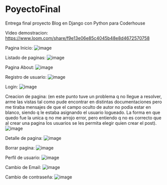 # PoyectoFinal
Entrega final proyecto Blog en Django con Python para Coderhouse

Video demostracion:
https://www.loom.com/share/f9e13e06e85c4045b48e8d4672570758


Pagina Inicio:
![image](https://user-images.githubusercontent.com/109445669/216763033-d8842fda-f163-43da-a80f-8c8d3c15e218.png)

Listado de paginas:
![image](https://user-images.githubusercontent.com/109445669/216763050-147b7513-0305-4c56-ac7f-55de0d848273.png)

Pagina About:
![image](https://user-images.githubusercontent.com/109445669/216763068-6902cc49-79e8-4ff8-b101-b3ea01ef0dc6.png)

Registro de usuario:
![image](https://user-images.githubusercontent.com/109445669/216763083-8bc84265-2d38-45a4-92ea-62c89c4a4f1d.png)

Login:
![image](https://user-images.githubusercontent.com/109445669/216763095-a9404eb5-d426-48d1-a2a2-43b8ed9b8b5e.png)

Creacion de pagina:
(en este punto tuve un problema q no llegue a resolver, arme las vistas tal como pude encontrar en distintas documentaciones pero me tiraba mensajes de que el campo oculto de autor no podia estar en blanco, siendo q le estaba asignando el usuario logueado. La forma en que quedo fue la unica q no me arrojo error, pero entiendo q no es correcto que al crear una pagina los usuarios se les permita elegir quien crear el post).
![image](https://user-images.githubusercontent.com/109445669/216763111-aa0669b3-307f-4ed9-a848-147661eca263.png)

Detalle de pagina:
![image](https://user-images.githubusercontent.com/109445669/216763163-b9ba6fcf-9cdd-408c-a7f0-071ee98a33a3.png)

Borrar pagina:
![image](https://user-images.githubusercontent.com/109445669/216763182-38bacf57-b9ba-4dd0-ad3c-3204d3f14063.png)

Perfil de usuario:
![image](https://user-images.githubusercontent.com/109445669/216763193-fc02b09a-3a75-4a1b-92f2-b25acb62fd0c.png)

Cambio de Email:
![image](https://user-images.githubusercontent.com/109445669/216763208-2ebe3553-5795-40d0-9e0d-4ac1c9b08c08.png)

Cambio de contraseña:
![image](https://user-images.githubusercontent.com/109445669/216763220-e0220fbd-2eb7-4aa1-9c3c-051ebcb14b2d.png)


